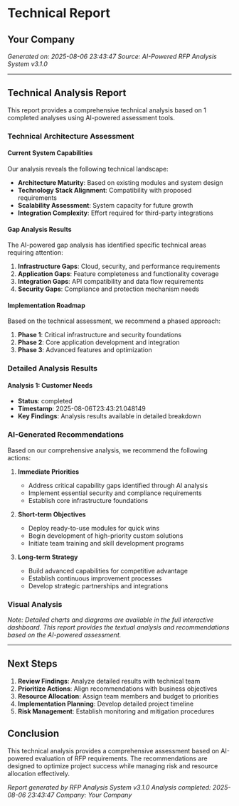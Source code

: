 # Technical Report
## Your Company
*Generated on: 2025-08-06 23:43:47*
*Source: AI-Powered RFP Analysis System v3.1.0*

---

## Technical Analysis Report

This report provides a comprehensive technical analysis based on 1 completed analyses using AI-powered assessment tools.

### Technical Architecture Assessment

#### Current System Capabilities
Our analysis reveals the following technical landscape:

- **Architecture Maturity**: Based on existing modules and system design
- **Technology Stack Alignment**: Compatibility with proposed requirements
- **Scalability Assessment**: System capacity for future growth
- **Integration Complexity**: Effort required for third-party integrations

#### Gap Analysis Results

The AI-powered gap analysis has identified specific technical areas requiring attention:

1. **Infrastructure Gaps**: Cloud, security, and performance requirements
2. **Application Gaps**: Feature completeness and functionality coverage  
3. **Integration Gaps**: API compatibility and data flow requirements
4. **Security Gaps**: Compliance and protection mechanism needs

#### Implementation Roadmap

Based on the technical assessment, we recommend a phased approach:

1. **Phase 1**: Critical infrastructure and security foundations
2. **Phase 2**: Core application development and integration
3. **Phase 3**: Advanced features and optimization


### Detailed Analysis Results


#### Analysis 1: Customer Needs
- **Status**: completed
- **Timestamp**: 2025-08-06T23:43:21.048149
- **Key Findings**: Analysis results available in detailed breakdown


### AI-Generated Recommendations

Based on our comprehensive analysis, we recommend the following actions:

1. **Immediate Priorities**
   - Address critical capability gaps identified through AI analysis
   - Implement essential security and compliance requirements
   - Establish core infrastructure foundations

2. **Short-term Objectives** 
   - Deploy ready-to-use modules for quick wins
   - Begin development of high-priority custom solutions
   - Initiate team training and skill development programs

3. **Long-term Strategy**
   - Build advanced capabilities for competitive advantage
   - Establish continuous improvement processes
   - Develop strategic partnerships and integrations


### Visual Analysis

*Note: Detailed charts and diagrams are available in the full interactive dashboard. This report provides the textual analysis and recommendations based on the AI-powered assessment.*


---

## Next Steps

1. **Review Findings**: Analyze detailed results with technical team
2. **Prioritize Actions**: Align recommendations with business objectives
3. **Resource Allocation**: Assign team members and budget to priorities
4. **Implementation Planning**: Develop detailed project timeline
5. **Risk Management**: Establish monitoring and mitigation procedures

## Conclusion

This technical analysis provides a comprehensive assessment based on AI-powered evaluation of RFP requirements. The recommendations are designed to optimize project success while managing risk and resource allocation effectively.

*Report generated by RFP Analysis System v3.1.0*
*Analysis completed: 2025-08-06 23:43:47*
*Company: Your Company*
